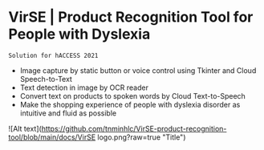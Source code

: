 # VirSE | Product Recognition Tool for People with Dyslexia
```
Solution for hACCESS 2021
```
* Image capture by static button or voice control using Tkinter and Cloud Speech-to-Text
* Text detection in image by OCR reader
* Convert text on products to spoken words by Cloud Text-to-Speech
* Make the shopping experience of people with dyslexia disorder as intuitive and fluid as possible

![Alt text](https://github.com/tnminhlc/VirSE-product-recognition-tool/blob/main/docs/VirSE logo.png?raw=true "Title")
